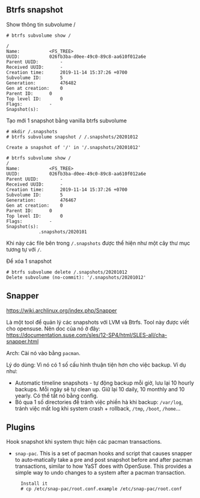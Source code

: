 ## Btrfs snapshot

Show thông tin subvolume /

    # btrfs subvolume show /

    /
    Name: 			<FS_TREE>
    UUID: 			026fb3ba-d0ee-49c0-89c8-aa610f012a6e
    Parent UUID: 		-
    Received UUID: 		-
    Creation time: 		2019-11-14 15:37:26 +0700
    Subvolume ID: 		5
    Generation: 		476482
    Gen at creation: 	0
    Parent ID: 		0
    Top level ID: 		0
    Flags: 			-
    Snapshot(s):

Tạo mới 1 snapshot bằng vanilla btrfs subvolume

    # mkdir /.snapshots
    # btrfs subvolume snapshot / /.snapshots/20201012

    Create a snapshot of '/' in '/.snapshots/20201012'

    # btrfs subvolume show /
    /
    Name: 			<FS_TREE>
    UUID: 			026fb3ba-d0ee-49c0-89c8-aa610f012a6e
    Parent UUID: 		-
    Received UUID: 		-
    Creation time: 		2019-11-14 15:37:26 +0700
    Subvolume ID: 		5
    Generation: 		476467
    Gen at creation: 	0
    Parent ID: 		0
    Top level ID: 		0
    Flags: 			-
    Snapshot(s):
    			.snapshots/2020101

Khi này các file bên trong `/.snapshots` được thể hiện như một cây thư mục tương tự với `/`.

Để xóa 1 snapshot

    # btrfs subvolume delete /.snapshots/20201012
    Delete subvolume (no-commit): '/.snapshots/20201012'

## Snapper

https://wiki.archlinux.org/index.php/Snapper

Là một tool để quản lý các snapshots với LVM và Btrfs. Tool này được viết cho opensuse. Nên doc của nó ở đây: https://documentation.suse.com/sles/12-SP4/html/SLES-all/cha-snapper.html

Arch: Cài nó vào bằng `pacman`.

Lý do dùng: Vì nó có 1 số cấu hình thuận tiện hơn cho việc backup. Ví dụ như:

- Automatic timeline snapshots - tự động backup mỗi giờ, lưu lại 10 hourly backups. Mỗi ngày sẽ tự clean up. Giữ lại 10 daily, 10 monthly and 10 yearly. Có thể tắt nó bằng config.
- Bỏ qua 1 số directories để tránh việc phiền hà khi backup: `/var/log`, tránh việc mất log khi system crash + rollback, `/tmp`, `/boot`, `/home`...

## Plugins

Hook snapshot khi system thực hiện các pacman transactions.

- `snap-pac`. This is a set of pacman hooks and script that causes snapper to auto‐matically take a pre and post snapshot before and after pacman transactions, similar to how YaST does with OpenSuse. This provides a simple way to undo changes to a system after a pacman transaction.

        Install it
        # cp /etc/snap-pac/root.conf.example /etc/snap-pac/root.conf
